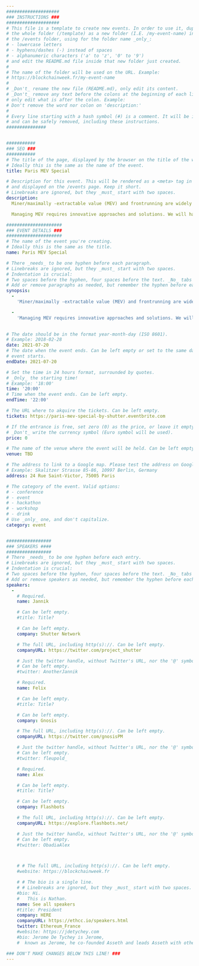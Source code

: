 ```yaml
---
####################
### INSTRUCTIONS ###
####################
# This file is a template to create new events. In order to use it, duplicate
# the whole folder (/template) as a new folder (I.E. /my-event-name) inside of
# the /events folder, using for the folder name _only_:
# - lowercase letters
# - hyphens/dashes (-) instead of spaces
# - alphanumeric characters ('a' to 'z', '0' to '9')
# and edit the README.md file inside that new folder just created.
#
# The name of the folder will be used on the URL. Example:
# https://blockchainweek.fr/my-event-name
#
# _Don't_ rename the new file (README.md), only edit its content.
# _Don't_ remove any text before the colons at the beginning of each line,
# only edit what is after the colon. Example:
# Don't remove the word nor colon on 'description:'
#
# Every line starting with a hash symbol (#) is a comment. It will be ignored
# and can be safely removed, including these instructions.
###############


###########
### SEO ###
###########
# The title of the page, displayed by the browser on the title of the window.
# Ideally this is the same as the name of the event.
title: Paris MEV Special

# Description for this event. This will be rendered as a <meta> tag in the HTML,
# and displayed on the /events page. Keep it short.
# Linebreaks are ignored, but they _must_ start with two spaces.
description: 
  Miner/maximally -extractable value (MEV) and frontrunning are widely recognized to be among the final unsolved fundamental issues in the blockchain space. Since January 2021, there is more than $750M of MEV extracted by now.

  Managing MEV requires innovative approaches and solutions. We will have a panel discussion to outline these points and highlight the current challenges.

#####################
### EVENT DETAILS ###
#####################
# The name of the event you're creating.
# Ideally this is the same as the title.
name: Paris MEV Special

# There _needs_ to be one hyphen before each paragraph.
# Linebreaks are ignored, but they _must_ start with two spaces.
# Indentation is crucial:
# Two spaces before the hyphen, four spaces before the text. _No_ tabs allowed.
# Add or remove paragraphs as needed, but remember the hyphen before each entry.
synopsis:
  -
    'Miner/maximally -extractable value (MEV) and frontrunning are widely recognized to be among the final unsolved fundamental issues in the blockchain space. Since January 2021, there is more than $750M of MEV extracted by now.'

  -
    'Managing MEV requires innovative approaches and solutions. We will have a panel discussion to outline these points and highlight the current challenges.'
    

# The date should be in the format year-month-day (ISO 8601).
# Example: 2018-02-28
date: 2021-07-20
# The date when the event ends. Can be left empty or set to the same day the
# event starts.
endDate: 2021-07-20

# Set the time in 24 hours format, surrounded by quotes.
# _Only_ the starting time!
# Example: '18:00'
time: '20:00'
# Time when the event ends. Can be left empty.
endTime: '22:00'

# The URL where to akquire the tickets. Can be left empty.
tickets: https://paris-mev-special-by-shutter.eventbrite.com

# If the entrance is free, set zero (0) as the price, or leave it empty.
# _Don't_ write the currency symbol (Euro symbol will be used).
price: 0

# The name of the venue where the event will be held. Can be left empty.
venue: TBD

# The address to link to a Google map. Please test the address on Google Maps.
# Example: Skalitzer Strasse 85-86, 10997 Berlin, Germany
address: 24 Rue Saint-Victor, 75005 Paris

# The category of the event. Valid options:
# - conference
# - event
# - hackathon
# - workshop
# - drink
# Use _only_ one, and don't capitalize.
category: event


#################
### SPEAKERS ####
#################
# There _needs_ to be one hyphen before each entry.
# Linebreaks are ignored, but they _must_ start with two spaces.
# Indentation is crucial:
# Two spaces before the hyphen, four spaces before the text. _No_ tabs allowed.
# Add or remove speakers as needed, but remember the hyphen before each entry.
speakers:
  -
    # Required.
    name: Jannik

    # Can be left empty.
    #title: Title?

    # Can be left empty.
    company: Shutter Network

    # The full URL, including http(s)://. Can be left empty.
    companyURL: https://twitter.com/project_shutter

    # Just the twitter handle, without Twitter's URL, nor the '@' symbol.
    # Can be left empty.
    #twitter: AnotherJannik

    # Required.
    name: Felix

    # Can be left empty.
    #title: Title?

    # Can be left empty.
    company: Gnosis

    # The full URL, including http(s)://. Can be left empty.
    companyURL: https://twitter.com/gnosisPM

    # Just the twitter handle, without Twitter's URL, nor the '@' symbol.
    # Can be left empty.
    #twitter: fleupold_

    # Required.
    name: Alex

    # Can be left empty.
    #title: Title?

    # Can be left empty.
    company: Flashbots

    # The full URL, including http(s)://. Can be left empty.
    companyURL: https://explore.flashbots.net/

    # Just the twitter handle, without Twitter's URL, nor the '@' symbol.
    # Can be left empty.
    #twitter: ObadiaAlex



    # # The full URL, including http(s)://. Can be left empty.
    #website: https://blockchainweek.fr

    # # The bio is a single line.
    # # Linebreaks are ignored, but they _must_ start with two spaces.
    #bio: Hi.
    #   This is Nathan. 
    name: See all speakers
    #title: President
    company: HERE
    companyURL: https://ethcc.io/speakers.html
    twitter: Ethereum_France
    #website: https://jdetychey.com
    #bio: Jerome De Tychey is Jerome,
    #  known as Jerome, he co-founded Asseth and leads Asseth with other asseths.

### DON'T MAKE CHANGES BELOW THIS LINE! ###
---
```

<!-- ### DON'T MAKE CHANGES BELOW THIS LINE! ### -->

<Event-Content/>
